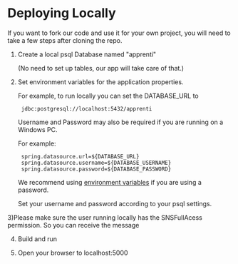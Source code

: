 # Deploying Locally

If you want to fork our code and use it for your own project, you will need to take a few steps after cloning the repo. 

1) Create a local psql Database named "apprenti"

    (No need to set up tables, our app will take care of that.)
    
2) Set environment variables for the application properties. 

    For example, to run locally you can set the DATABASE_URL to
        
        jdbc:postgresql://localhost:5432/apprenti 
      
    Username and Password may also be required if you are running on a Windows PC. 
    
    For example: 
    
        
        spring.datasource.url=${DATABASE_URL}
        spring.datasource.username=${DATABASE_USERNAME}
        spring.datasource.password=${DATABASE_PASSWORD}
    
   We recommend using [environment variables](https://medium.com/chingu/an-introduction-to-environment-variables-and-how-to-use-them-f602f66d15fa) if you are using a password. 
   
   Set your username and password according to your psql settings. 
   
3)Please make sure the user running locally has the SNSFullAcess permission. So you can receive the message
   
4) Build and run

5) Open your browser to localhost:5000
